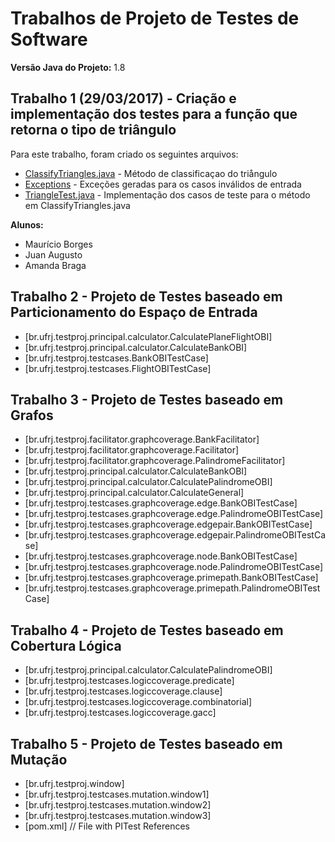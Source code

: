 # Trabalhos de Projeto de Testes de Software

**Versão Java do Projeto:** 1.8

## Trabalho 1 (29/03/2017) - Criação e implementação dos testes para a função que retorna o tipo de triângulo

Para este trabalho, foram criado os seguintes arquivos:

* [ClassifyTriangles.java](https://github.com/mborgescc/proj_teste/blob/master/src/main/java/br/ufrj/testproj/principal/ClassifyTriangles.java) - Método de classificaçao do triångulo
* [Exceptions](https://github.com/mborgescc/proj_teste/tree/master/src/main/java/br/ufrj/testproj/exceptions) - Exceções geradas para os casos inválidos de entrada
* [TriangleTest.java](https://github.com/mborgescc/proj_teste/blob/master/src/test/java/br/ufrj/testproj/testcases/TriangleTest.java) - Implementação dos casos de teste para o método em ClassifyTriangles.java

**Alunos:**
* Maurício Borges
* Juan Augusto
* Amanda Braga

## Trabalho 2 - Projeto de Testes baseado em Particionamento do Espaço de Entrada

* [br.ufrj.testproj.principal.calculator.CalculatePlaneFlightOBI]
* [br.ufrj.testproj.principal.calculator.CalculateBankOBI]
* [br.ufrj.testproj.testcases.BankOBITestCase]
* [br.ufrj.testproj.testcases.FlightOBITestCase]

## Trabalho 3 - Projeto de Testes baseado em Grafos

* [br.ufrj.testproj.facilitator.graphcoverage.BankFacilitator]
* [br.ufrj.testproj.facilitator.graphcoverage.Facilitator]
* [br.ufrj.testproj.facilitator.graphcoverage.PalindromeFacilitator]
* [br.ufrj.testproj.principal.calculator.CalculateBankOBI]
* [br.ufrj.testproj.principal.calculator.CalculatePalindromeOBI]
* [br.ufrj.testproj.principal.calculator.CalculateGeneral]
* [br.ufrj.testproj.testcases.graphcoverage.edge.BankOBITestCase]
* [br.ufrj.testproj.testcases.graphcoverage.edge.PalindromeOBITestCase]
* [br.ufrj.testproj.testcases.graphcoverage.edgepair.BankOBITestCase]
* [br.ufrj.testproj.testcases.graphcoverage.edgepair.PalindromeOBITestCase]
* [br.ufrj.testproj.testcases.graphcoverage.node.BankOBITestCase]
* [br.ufrj.testproj.testcases.graphcoverage.node.PalindromeOBITestCase]
* [br.ufrj.testproj.testcases.graphcoverage.primepath.BankOBITestCase]
* [br.ufrj.testproj.testcases.graphcoverage.primepath.PalindromeOBITestCase]

## Trabalho 4 - Projeto de Testes baseado em Cobertura Lógica
* [br.ufrj.testproj.principal.calculator.CalculatePalindromeOBI]
* [br.ufrj.testproj.testcases.logiccoverage.predicate]
* [br.ufrj.testproj.testcases.logiccoverage.clause]
* [br.ufrj.testproj.testcases.logiccoverage.combinatorial]
* [br.ufrj.testproj.testcases.logiccoverage.gacc]

## Trabalho 5 - Projeto de Testes baseado em Mutação
* [br.ufrj.testproj.window]
* [br.ufrj.testproj.testcases.mutation.window1]
* [br.ufrj.testproj.testcases.mutation.window2]
* [br.ufrj.testproj.testcases.mutation.window3]
* [pom.xml] // File with PITest References



